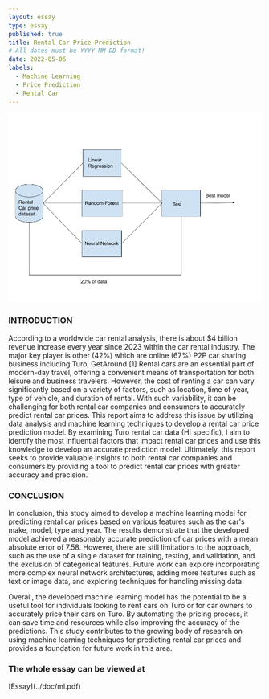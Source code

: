 ```yaml
---
layout: essay
type: essay
published: true
title: Rental Car Price Prediction
# All dates must be YYYY-MM-DD format!
date: 2022-05-06
labels:
  - Machine Learning
  - Price Prediction
  - Rental Car
---
```


<img class="ui image" src="../images/ics635-method.png">

<h3>INTRODUCTION</h3>
According to a worldwide car rental analysis, there is about $4 billion 
revenue increase every year since 2023 within the car rental industry. 
The major key player is other (42%) which are online (67%) P2P car sharing business 
including Turo, GetAround.[1] Rental cars are an essential part of modern-day travel, 
offering a convenient means of transportation for both leisure and business travelers. 
However, the cost of renting a car can vary significantly based on a variety of 
factors, such as location, time of year, type of vehicle, and duration of rental. 
With such variability, it can be challenging for both rental car companies and 
consumers to accurately predict rental car prices. This report aims to address 
this issue by utilizing data analysis and machine learning techniques to develop 
a rental car price prediction model. By examining Turo rental car data (HI specific), 
I aim to identify the most influential factors that impact rental car prices and 
use this knowledge to develop an accurate prediction model. Ultimately, this report 
seeks to provide valuable insights to both rental car companies and consumers by 
providing a tool to predict rental car prices with greater accuracy and precision.


<h3>CONCLUSION</h3>
In conclusion, this study aimed to develop a machine learning model for predicting 
rental car prices based on various features such as the car's make, model, 
type and year. The results demonstrate that the developed model achieved a 
reasonably accurate prediction of car prices with a mean absolute error of 7.58. 
However, there are still limitations to the approach, such as the use of a single 
dataset for training, testing, and validation, and the exclusion of categorical 
features. Future work can explore incorporating more complex neural network 
architectures, adding more features such as text or image data, and exploring 
techniques for handling missing data.

Overall, the developed machine learning model has the potential to be a useful tool 
for individuals looking to rent cars on Turo or for car owners to accurately price 
their cars on Turo. By automating the pricing process, it can save time and 
resources while also improving the accuracy of the predictions. This study 
contributes to the growing body of research on using machine learning techniques 
for predicting rental car prices and provides a foundation for future work in 
this area.

<h3>The whole essay can be viewed at</h3> [Essay](../doc/ml.pdf)
